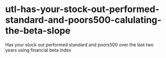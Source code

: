 # utl-has-your-stock-out-performed-standard-and-poors500-calulating-the-beta-slope
Has your stock out performed standard and poors500 over the last two years using financial beta index
